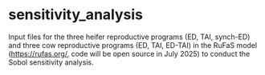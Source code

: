# sensitivity_analysis
Input files for the three heifer reproductive programs (ED, TAI, synch-ED) and three cow reproductive programs (ED, TAI, ED-TAI) in the RuFaS model (https://rufas.org/, code will be open source in July 2025) to conduct the Sobol sensitivity analysis. 

